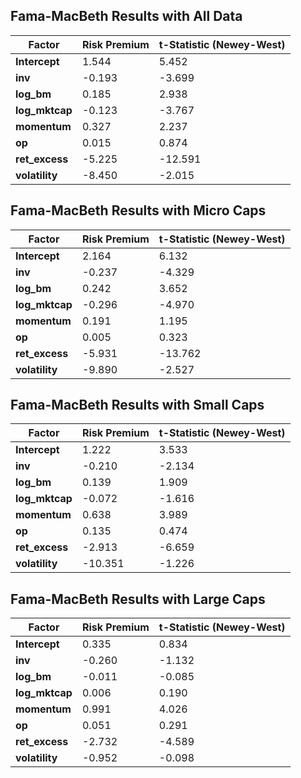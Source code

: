 ## Fama-MacBeth Results with All Data

| Factor      | Risk Premium | t-Statistic (Newey-West) |
|------------|-------------|-------------------------|
| **Intercept** | 1.544       | 5.452                   |
| **inv**        | -0.193      | -3.699                  |
| **log_bm**     | 0.185       | 2.938                   |
| **log_mktcap** | -0.123      | -3.767                  |
| **momentum**   | 0.327       | 2.237                   |
| **op**         | 0.015       | 0.874                   |
| **ret_excess** | -5.225      | -12.591                 |
| **volatility** | -8.450      | -2.015                  |

## Fama-MacBeth Results with Micro Caps

| Factor      | Risk Premium | t-Statistic (Newey-West) |
|------------|-------------|-------------------------|
| **Intercept**  | 2.164  | 6.132  |
| **inv**        | -0.237 | -4.329 |
| **log_bm**     | 0.242  | 3.652  |
| **log_mktcap** | -0.296 | -4.970 |
| **momentum**   | 0.191  | 1.195  |
| **op**         | 0.005  | 0.323  |
| **ret_excess** | -5.931 | -13.762 |
| **volatility** | -9.890 | -2.527  |

## Fama-MacBeth Results with Small Caps

| Factor      | Risk Premium | t-Statistic (Newey-West) |
|------------|-------------|-------------------------|
| **Intercept**  | 1.222  | 3.533  |
| **inv**        | -0.210 | -2.134 |
| **log_bm**     | 0.139  | 1.909  |
| **log_mktcap** | -0.072 | -1.616 |
| **momentum**   | 0.638  | 3.989  |
| **op**         | 0.135  | 0.474  |
| **ret_excess** | -2.913 | -6.659 |
| **volatility** | -10.351 | -1.226  |

## Fama-MacBeth Results with Large Caps

| Factor      | Risk Premium | t-Statistic (Newey-West) |
|------------|-------------|-------------------------|
| **Intercept**  | 0.335  | 0.834  |
| **inv**        | -0.260 | -1.132 |
| **log_bm**     | -0.011  | -0.085  |
| **log_mktcap** | 0.006 | 0.190 |
| **momentum**   | 0.991  | 4.026  |
| **op**         | 0.051  | 0.291  |
| **ret_excess** | -2.732 | -4.589 |
| **volatility** | -0.952 | -0.098  |

